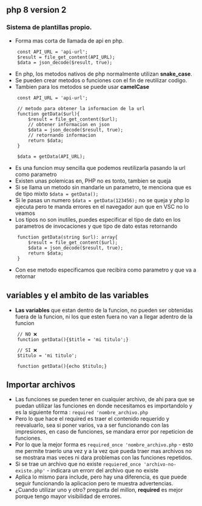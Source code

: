 ## php 8 version 2

### Sistema de plantillas propio.
- Forma mas corta de llamada de api en php.
~~~
    const API_URL = 'api-url';
    $result = file_get_content(API_URL);
    $data = json_decode($result, true);
~~~
- En php, los metodos nativos de php normalmente utilizan **snake_case**.
- Se pueden crear metodos o funciones con el fin de reutilizar codigo.
- Tambien para los metodos se puede usar **camelCase**
~~~
    const API_URL = 'api-url';

    // metodo para obtener la informacion de la url
    function getData($url){
        $result = file_get_content($url);
        // obtener informacion en json
        $data = json_decode($result, true);
        // retornando informacion
        return $data;
    }

    $data = getData(API_URL);
~~~
- Es una funcion muy sencilla que podemos reutilizarla pasando la url como parametro 
- Existen unas polemicas en, PHP no es tonto, tambien se queja
- Si se llama un metodo sin mandarle un parametro, te menciona que es de tipo mixto `$data = getData();`
- Si le pasas un numero `$data = getData(123456);` no se queja y php lo ejecuta pero te manda errores en el navegador aun que en VSC no lo veamos
- Los tipos no son inutiles, puedes especificar el tipo de dato en los parametros de invocaciones y que tipo de dato estas retornando
~~~
    function getData(string $url): array{
        $result = file_get_content($url);
        $data = json_decode($result, true);
        return $data;
    }
~~~
- Con ese metodo especificamos que recibira como parametro y que va a retornar
## variables y el ambito de las variables
- **Las variables** que estan dentro de la funcion, no pueden ser obtenidas fuera de la funcion, ni los que esten fuera no van a llegar adentro de la funcion
~~~
    // NO ❌
    function getData(){$title = 'mi titulo';}

    // SI ❌
    $titulo = 'mi titulo';

    function getData(){echo $titulo;}
~~~

## Importar archivos
- Las funciones se pueden tener en cualquier archivo, de ahi para que se puedan utilizar las funciones en donde necesitamos es importandolo y es la siguiente forma : `required 'nombre_archivo.php`
- Pero lo que hace el required es traer el contenido requerido y reevaluarlo, sea si poner varios, va a ser funcionando con las impresiones, en caso de funciones, se mandara error por repeticion de funciones.
- Por lo que la mejor forma es `required_once 'nombre_archivo.php` - esto me permite traerlo una vez y a la vez que pueda traer mas archivos no se mostrara mas veces ni dara problemas con las funciones repetidos.
- Si se trae un archivo que no existe `requiered_once 'archivo-no-existe.php'` - indicara un errorr del archivo que no existe
- Aplica lo mismo para include, pero hay una diferencia, es que puede seguir funcionando la aplicacion pero te muestra advertencias.
- ¿Cuando utilizar uno y otro? pregunta del millon, **required** es mejor porque tengo mayor visibilidad de errores.

